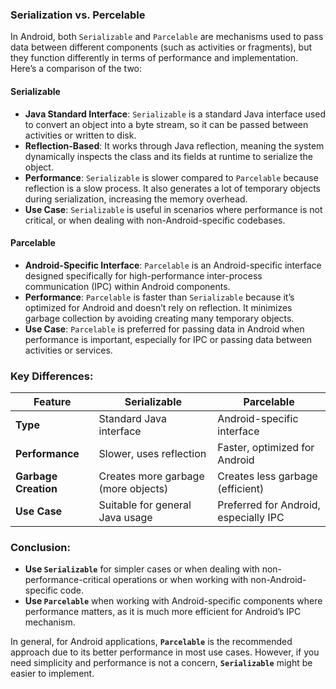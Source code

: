 ### Serialization vs. Percelable

In Android, both `Serializable` and `Parcelable` are mechanisms used to pass data between different components (such as activities or fragments), but they function differently in terms of performance and implementation. Here’s a comparison of the two:

#### **Serializable**
- **Java Standard Interface**: `Serializable` is a standard Java interface used to convert an object into a byte stream, so it can be passed between activities or written to disk.
- **Reflection-Based**: It works through Java reflection, meaning the system dynamically inspects the class and its fields at runtime to serialize the object.
- **Performance**: `Serializable` is slower compared to `Parcelable` because reflection is a slow process. It also generates a lot of temporary objects during serialization, increasing the memory overhead.
- **Use Case**: `Serializable` is useful in scenarios where performance is not critical, or when dealing with non-Android-specific codebases.

#### **Parcelable**
- **Android-Specific Interface**: `Parcelable` is an Android-specific interface designed specifically for high-performance inter-process communication (IPC) within Android components.
- **Performance**: `Parcelable` is faster than `Serializable` because it’s optimized for Android and doesn’t rely on reflection. It minimizes garbage collection by avoiding creating many temporary objects.
- **Use Case**: `Parcelable` is preferred for passing data in Android when performance is important, especially for IPC or passing data between activities or services.

### Key Differences:
| Feature              | Serializable                          | Parcelable                           |
|----------------------|---------------------------------------|--------------------------------------|
| **Type**             | Standard Java interface               | Android-specific interface           |
| **Performance**      | Slower, uses reflection               | Faster, optimized for Android        |
| **Garbage Creation** | Creates more garbage (more objects)   | Creates less garbage (efficient)     |
| **Use Case**         | Suitable for general Java usage       | Preferred for Android, especially IPC|

### Conclusion:
- **Use `Serializable`** for simpler cases or when dealing with non-performance-critical operations or when working with non-Android-specific code.
- **Use `Parcelable`** when working with Android-specific components where performance matters, as it is much more efficient for Android’s IPC mechanism.

In general, for Android applications, **`Parcelable`** is the recommended approach due to its better performance in most use cases. However, if you need simplicity and performance is not a concern, **`Serializable`** might be easier to implement.
